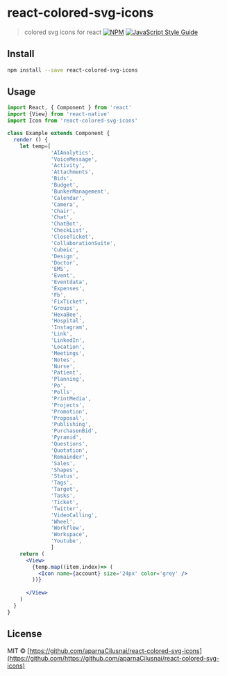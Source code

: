 # react-colored-svg-icons

> colored svg icons for react
[![NPM](https://img.shields.io/npm/v/xampr-svg-icons.svg)](https://www.npmjs.com/package/react-colored-svg-icons) [![JavaScript Style Guide](https://img.shields.io/badge/code_style-standard-brightgreen.svg)](https://standardjs.com)

## Install

```bash
npm install --save react-colored-svg-icons
```

## Usage

```jsx
import React, { Component } from 'react'
import {View} from 'react-native'
import Icon from 'react-colored-svg-icons'

class Example extends Component {
  render () {
    let temp=[
              'AIAnalytics',
              'VoiceMessage',
              'Activity',
              'Attachments', 
              'Bids',
              'Budget',
              'BunkerManagement',
              'Calendar',
              'Camera',
              'Chair',
              'Chat',
              'ChatBot',
              'CheckList',
              'CloseTicket',
              'CollaborationSuite',
              'Cubeic',
              'Design',
              'Doctor',
              'EMS',
              'Event',
              'Eventdata',
              'Expenses',
              'Fb',
              'FixTicket',
              'Groups',
              'HexaBee',
              'Hospital',
              'Instagram',
              'Link',
              'LinkedIn',
              'Location',
              'Meetings',
              'Notes',
              'Nurse',
              'Patient',
              'Planning',
              'Po',
              'Polls',
              'PrintMedia',
              'Projects',
              'Promotion',
              'Proposal',
              'Publishing',
              'PurchasenBid',
              'Pyramid',
              'Questions',
              'Quotation',
              'Remainder',
              'Sales',
              'Shapes',
              'Status',
              'Tags',
              'Target',
              'Tasks',
              'Ticket',
              'Twitter',
              'VideoCalling',
              'Wheel',
              'Workflow',
              'Workspace',
              'Youtube',
              ]
    return (
      <View>
        {temp.map((item,index)=> (
          <Icon name={account} size='24px' color='grey' />
        ))}
         
      </View>
    )
  }
}

```

## License

MIT © [https://github.com/aparnaCilusnai/react-colored-svg-icons](https://github.com/https://github.com/aparnaCilusnai/react-colored-svg-icons)
